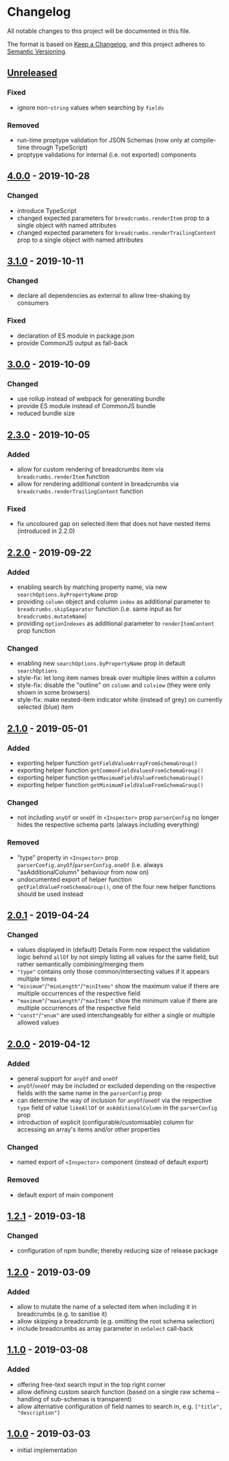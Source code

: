 # Changelog
All notable changes to this project will be documented in this file.

The format is based on [Keep a Changelog](https://keepachangelog.com/en/1.0.0/),
and this project adheres to [Semantic Versioning](https://semver.org/spec/v2.0.0.html).

## [Unreleased]
### Fixed
- ignore non-`string` values when searching by `fields`

### Removed
- run-time proptype validation for JSON Schemas (now only at compile-time through TypeScript)
- proptype validations for internal (i.e. not exported) components

## [4.0.0] - 2019-10-28
### Changed
- introduce TypeScript
- changed expected parameters for `breadcrumbs.renderItem` prop to a single object with named attributes
- changed expected parameters for `breadcrumbs.renderTrailingContent` prop to a single object with named attributes

## [3.1.0] - 2019-10-11
### Changed
- declare all dependencies as external to allow tree-shaking by consumers

### Fixed
- declaration of ES module in package.json
- provide CommonJS output as fall-back

## [3.0.0] - 2019-10-09
### Changed
- use rollup instead of webpack for generating bundle
- provide ES module instead of CommonJS bundle
- reduced bundle size

## [2.3.0] - 2019-10-05
### Added
- allow for custom rendering of breadcrumbs item via `breadcrumbs.renderItem` function
- allow for rendering additional content in breadcrumbs via `breadcrumbs.renderTrailingContent` function

### Fixed
- fix uncoloured gap on selected item that does not have nested items (introduced in 2.2.0)

## [2.2.0] - 2019-09-22
### Added
- enabling search by matching property name, via new `searchOptions.byPropertyName` prop
- providing `column` object and column `index` as additional parameter to `breadcrumbs.skipSeparator` function (i.e. same input as for `breadcrumbs.mutateName`)
- providing `optionIndexes` as additional parameter to `renderItemContent` prop function

### Changed
- enabling new `searchOptions.byPropertyName` prop in default `searchOptions`
- style-fix: let long item names break over multiple lines within a column
- style-fix: disable the "outline" on `column` and `colview` (they were only shown in some browsers)
- style-fix: make nested-item indicator white (instead of grey) on currently selected (blue) item

## [2.1.0] - 2019-05-01
### Added
- exporting helper function `getFieldValueArrayFromSchemaGroup()`
- exporting helper function `getCommonFieldValuesFromSchemaGroup()`
- exporting helper function `getMaximumFieldValueFromSchemaGroup()`
- exporting helper function `getMinimumFieldValueFromSchemaGroup()`

### Changed
- not including `anyOf` or `oneOf` in `<Inspector>` prop `parserConfig` no longer hides the respective schema parts (always including everything)

### Removed
- "type" property in `<Inspector>` prop `parserConfig.anyOf`/`parserConfig.oneOf` (i.e. always "asAdditionalColumn" behaviour from now on)
- undocumented export of helper function `getFieldValueFromSchemaGroup()`, one of the four new helper functions should be used instead

## [2.0.1] - 2019-04-24
### Changed
- values displayed in (default) Details Form now respect the validation logic behind `allOf` by not simply listing all values for the same field, but rather semantically combining/merging them
- `"type"` contains only those common/intersecting values if it appears multiple times
- `"minimum"`/`"minLength"`/`"minItems"` show the maximum value if there are multiple occurrences of the respective field
- `"maximum"`/`"maxLength"`/`"maxItems"` show the minimum value if there are multiple occurrences of the respective field
- `"const"`/`"enum"` are used interchangeably for either a single or multiple allowed values

## [2.0.0] - 2019-04-12
### Added
- general support for `anyOf` and `oneOf`
- `anyOf`/`oneOf` may be included or excluded depending on the respective fields with the same name in the `parserConfig` prop
- can determine the way of inclusion for `anyOf`/`oneOf` via the respective `type` field of value `likeAllOf` or `asAdditionalColumn` in the `parserConfig` prop
- introduction of explicit (configurable/customisable) column for accessing an array's items and/or other properties

### Changed
- named export of `<Inspector>` component (instead of default export)

### Removed
- default export of main component

## [1.2.1] - 2019-03-18
### Changed
- configuration of npm bundle; thereby reducing size of release package

## [1.2.0] - 2019-03-09
### Added
- allow to mutate the name of a selected item when including it in breadcrumbs (e.g. to sanitise it)
- allow skipping a breadcrumb (e.g. omitting the root schema selection)
- include breadcrumbs as array parameter in `onSelect` call-back

## [1.1.0] - 2019-03-08
### Added
- offering free-text search input in the top right corner
- allow defining custom search function (based on a single raw schema – handling of sub-schemas is transparent)
- allow alternative configuration of field names to search in, e.g. `["title", "description"]`

## [1.0.0] - 2019-03-03
- initial implementation

[Unreleased]: https://github.com/CarstenWickner/react-jsonschema-inspector/compare/v4.0.0...HEAD
[4.0.0]: https://github.com/CarstenWickner/react-jsonschema-inspector/compare/v3.1.0...v4.0.0
[3.1.0]: https://github.com/CarstenWickner/react-jsonschema-inspector/compare/v3.0.0...v3.1.0
[3.0.0]: https://github.com/CarstenWickner/react-jsonschema-inspector/compare/v2.3.0...v3.0.0
[2.3.0]: https://github.com/CarstenWickner/react-jsonschema-inspector/compare/v2.2.0...v2.3.0
[2.2.0]: https://github.com/CarstenWickner/react-jsonschema-inspector/compare/v2.1.0...v2.2.0
[2.1.0]: https://github.com/CarstenWickner/react-jsonschema-inspector/compare/v2.0.1...v2.1.0
[2.0.1]: https://github.com/CarstenWickner/react-jsonschema-inspector/compare/v2.0.0...v2.0.1
[2.0.0]: https://github.com/CarstenWickner/react-jsonschema-inspector/compare/v1.2.1...v2.0.0
[1.2.1]: https://github.com/CarstenWickner/react-jsonschema-inspector/compare/v1.2.0...v1.2.1
[1.2.0]: https://github.com/CarstenWickner/react-jsonschema-inspector/compare/v1.1.0...v1.2.0
[1.1.0]: https://github.com/CarstenWickner/react-jsonschema-inspector/compare/v1.0.0...v1.1.0
[1.0.0]: https://github.com/CarstenWickner/react-jsonschema-inspector/releases/tag/v1.0.0
